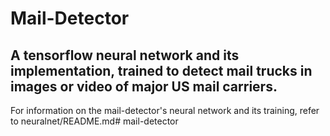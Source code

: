# Mail-Detector

## A tensorflow neural network and its implementation, trained to detect mail trucks in images or video of major US mail carriers. 


For information on the mail-detector's neural network and its training, refer to neuralnet/README.md# mail-detector
